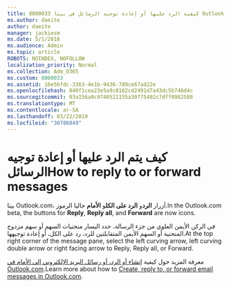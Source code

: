 ```yaml
---
title: 8000033 كيفية الرد عليها أو إعادة توجيه الرسائل في بيتا Outlook.com
ms.author: daeite
author: daeite
manager: jackiesm
ms.date: 5/1/2018
ms.audience: Admin
ms.topic: article
ROBOTS: NOINDEX, NOFOLLOW
localization_priority: Normal
ms.collection: Adm_O365
ms.custom: 8000033
ms.assetid: 16e5bfdc-3363-4e1b-9436-789ce67ad22e
ms.openlocfilehash: 840f1cea23e5a9c8162cd2491d7a43dc5b746d4c
ms.sourcegitcommit: 03a156a9c9740521155a30775492c7dff0982588
ms.translationtype: MT
ms.contentlocale: ar-SA
ms.lasthandoff: 03/22/2019
ms.locfileid: "30786849"
---
```

# <a name="how-to-reply-to-or-forward-messages"></a><span data-ttu-id="e7ed3-102">كيف يتم الرد عليها أو إعادة توجيه الرسائل</span><span class="sxs-lookup"><span data-stu-id="e7ed3-102">How to reply to or forward messages</span></span>

<span data-ttu-id="e7ed3-103">بيتا Outlook.com، أزرار **الرد**و **الرد على الكل**و **الأمام** حاليا الرموز.</span><span class="sxs-lookup"><span data-stu-id="e7ed3-103">In the Outlook.com beta, the buttons for **Reply**, **Reply all**, and **Forward** are now icons.</span></span> 
  
<span data-ttu-id="e7ed3-104">في الركن الأيمن العلوي من جزء الرسالة، حدد اليسار منحنيات السهم أو سهم مزدوج المنحنية أو السهم الأيمن المتقابلتين للرد، رد على الكل، أو إعادة توجيهها.</span><span class="sxs-lookup"><span data-stu-id="e7ed3-104">At the top right corner of the message pane, select the left curving arrow, left curving double arrow or right facing arrow to Reply, Reply all, or Forward.</span></span> 
  
<span data-ttu-id="e7ed3-105">معرفة المزيد حول كيفية [إنشاء أو الرد، أو رسائل البريد الإلكتروني إلى الأمام في Outlook.com](https://go.microsoft.com/fwlink/p/?linkid=873141).</span><span class="sxs-lookup"><span data-stu-id="e7ed3-105">Learn more about how to [Create, reply to, or forward email messages in Outlook.com](https://go.microsoft.com/fwlink/p/?linkid=873141).</span></span>
  

